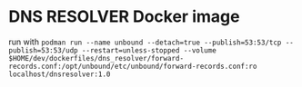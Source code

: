 # DNS RESOLVER Docker image

run with 
`podman run --name unbound --detach=true --publish=53:53/tcp --publish=53:53/udp --restart=unless-stopped --volume $HOME/dev/dockerfiles/dns_resolver/forward-records.conf:/opt/unbound/etc/unbound/forward-records.conf:ro localhost/dnsresolver:1.0`

